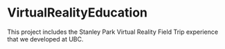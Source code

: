 # VirtualRealityEducation
This project includes the Stanley Park Virtual Reality Field Trip experience that we developed at UBC. 
